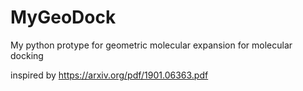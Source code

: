 # MyGeoDock
 My python protype for geometric molecular expansion for molecular docking
 
 inspired by https://arxiv.org/pdf/1901.06363.pdf
